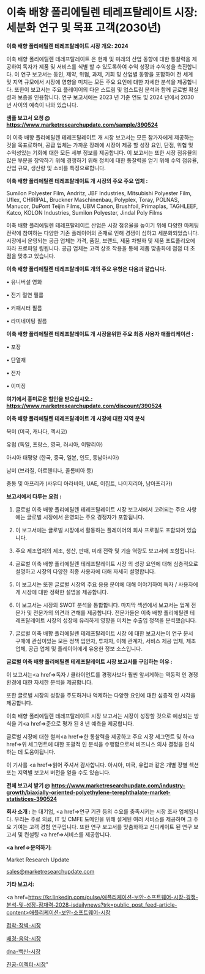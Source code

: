 # 이축 배향 폴리에틸렌 테레프탈레이트 시장: 세분화 연구 및 목표 고객(2030년)

<strong>이축 배향 폴리에틸렌 테레프탈레이트 시장 개요: 2024</strong>

이축 배향 폴리에틸렌 테레프탈레이트 은 현재 및 미래의 산업 동향에 대한 통찰력을 제공하여 독자가 제품 및 서비스를 식별 할 수 있도록하여 수익 성장과 수익성을 촉진합니다. 이 연구 보고서는 동인, 제약, 위협, 과제, 기회 및 산업별 동향을 포함하여 전 세계 및 지역 규모에서 시장에 영향을 미치는 모든 주요 요인에 대한 자세한 분석을 제공합니다. 또한이 보고서는 주요 플레이어의 다운 스트림 및 업스트림 분석과 함께 글로벌 확실성과 보증을 인용합니다. 연구 보고서에는 2023 년 기준 연도 및 2024 년에서 2030 년 사이의 예측이 나와 있습니다.



<strong>샘플 보고서 요청 @ <a href=https://www.marketresearchupdate.com/sample/390524>https://www.marketresearchupdate.com/sample/390524</a></strong>

이 이축 배향 폴리에틸렌 테레프탈레이트 개 시장 보고서는 모든 참가자에게 제공하는 것을 목표로하며, 공급 업체는 가까운 장래에 시장이 제공 할 성장 요인, 단점, 위협 및 수익성있는 기회에 대한 모든 세부 정보를 제공합니다. 이 보고서는 또한 시장 점유율의 많은 부분을 장악하기 위해 경쟁하기 위해 정치에 대한 통찰력을 얻기 위해 수익 점유율, 산업 규모, 생산량 및 소비를 특징으로합니다.



<strong>이축 배향 폴리에틸렌 테레프탈레이트 개 시장의 주요 주요 업체 :</strong>

Sumilon Polyester Film, Andritz, JBF Industries, Mitsubishi Polyester Film, Uflex, CHIRIPAL, Bruckner Maschinenbau, Polyplex, Toray, POLNAS, Manucor, DuPont Teijin Films, UBM Canon, Brushfoil, Primaplas, TAGHLEEF, Katco, KOLON Industries, Sumilon Polyester, Jindal Poly Films

이축 배향 폴리에틸렌 테레프탈레이트 산업은 시장 점유율을 높이기 위해 다양한 마케팅 전략에 참여하는 다양한 기존 플레이어의 존재로 인해 경쟁이 심하고 세분화되었습니다. 시장에서 운영되는 공급 업체는 가격, 품질, 브랜드, 제품 차별화 및 제품 포트폴리오에 따라 프로파일 링됩니다. 공급 업체는 고객 상호 작용을 통해 제품 맞춤화에 점점 더 초점을 맞추고 있습니다.



<strong>이축 배향 폴리에틸렌 테레프탈레이트 개의 주요 유형은 다음과 같습니다.</strong>

• 유니버설 영화

• 전기 절연 필름

• 커패시터 필름

• 라미네이팅 필름



<strong>이축 배향 폴리에틸렌 테레프탈레이트 개 시장을위한 주요 최종 사용자 애플리케이션 :</strong>

• 포장

• 단열재

• 전자

• 이미징



<strong>여기에서 흥미로운 할인을 받으십시오.: <a href=https://www.marketresearchupdate.com/discount/390524>https://www.marketresearchupdate.com/discount/390524</a></strong>



<strong>이축 배향 폴리에틸렌 테레프탈레이트 개 시장에 대한 지역 분석</strong>

북미 (미국, 캐나다, 멕시코)

유럽 (독일, 프랑스, 영국, 러시아, 이탈리아)

아시아 태평양 (한국, 중국, 일본, 인도, 동남아시아)

남미 (브라질, 아르헨티나, 콜롬비아 등)

중동 및 아프리카 (사우디 아라비아, UAE, 이집트, 나이지리아, 남아프리카)



<strong>보고서에서 다루는 요점 :</strong>

1. 글로벌 이축 배향 폴리에틸렌 테레프탈레이트 시장 보고서에서 고려되는 주요 사항에는 글로벌 시장에서 운영되는 주요 경쟁자가 포함됩니다.

2. 이 보고서에는 글로벌 시장에서 활동하는 플레이어의 회사 프로필도 포함되어 있습니다.

3. 주요 제조업체의 제조, 생산, 판매, 미래 전략 및 기술 역량도 보고서에 포함됩니다.

4. 글로벌 이축 배향 폴리에틸렌 테레프탈레이트 시장 의 성장 요인에 대해 심층적으로 설명하고 시장의 다양한 최종 사용자에 대해 자세히 설명합니다.

5. 이 보고서는 또한 글로벌 시장의 주요 응용 분야에 대해 이야기하여 독자 / 사용자에게 시장에 대한 정확한 설명을 제공합니다.

6. 이 보고서는 시장의 SWOT 분석을 통합합니다. 마지막 섹션에서 보고서는 업계 전문가 및 전문가의 의견과 견해를 제공합니다. 전문가들은 이축 배향 폴리에틸렌 테레프탈레이트 시장의 성장에 유리하게 영향을 미치는 수출입 정책을 분석했습니다.

7. 글로벌 이축 배향 폴리에틸렌 테레프탈레이트 시장 에 대한 보고서는이 연구 문서 구매에 관심이있는 모든 정책 입안자, 투자자, 이해 관계자, 서비스 제공 업체, 제조업체, 공급 업체 및 플레이어에게 유용한 정보 소스입니다.



<strong>글로벌 이축 배향 폴리에틸렌 테레프탈레이트 시장 보고서를 구입하는 이유 :</strong>

이 보고서는<a href=>독자 / 클</a>라이언트를 경쟁사보다 훨씬 앞서게하는 역동적 인 경쟁 환경에 대한 자세한 분석을 제공합니다.

또한 글로벌 시장의 성장을 주도하거나 억제하는 다양한 요인에 대한 심층적 인 시각을 제공합니다.

이축 배향 폴리에틸렌 테레프탈레이트 시장 보고서는 시장이 성장할 것으로 예상되는 방식을 기<a href=>준으로</a> 평가 된 8 년 예측을 제공합니다.

글로벌 시장에 대한 철저<a href=>한 통찰력</a>을 제공하고 주요 시장 세그먼트 및 하<a href=>위 세그</a>먼트에 대한 포괄적 인 분석을 수행함으로써 비즈니스 의사 결정을 인식하는 데 도움이됩니다.

이 기사를 <a href=>읽어 주</a>셔서 감사합니다. 아시아, 미국, 유럽과 같은 개별 장별 섹션 또는 지역별 보고서 버전을 얻을 수도 있습니다.



<strong>전체 보고서 받기 @ <a href=https://www.marketresearchupdate.com/industry-growth/biaxially-oriented-polyethylene-terephthalate-market-statistices-390524>https://www.marketresearchupdate.com/industry-growth/biaxially-oriented-polyethylene-terephthalate-market-statistices-390524</a></strong>



<strong>회사 소개 :</strong>
는 대기업, <a href=>연구 기</a>관 등의 수요를 충족시키는 시장 조사 업체입니다. 우리는 주로 의료, IT 및 CMFE 도메인을 위해 설계된 여러 서비스를 제공하며 그 주요 기여는 고객 경험 연구입니다. 또한 연구 보고서를 맞춤화하고 신디케이트 된 연구 보고서 및 컨설팅 <a href=>서비</a>스를 제공합니다.



<strong><a href=>문의하기:</a></strong>

Market Research Update

sales@marketresearchupdate.com



<strong>기타 보고서:</strong>

<a href=https://kr.linkedin.com/pulse/애플리케이션-보안-소프트웨어-시장-경쟁-분석-및-성장-잠재력-2028-isdailynews?trk=public_post_feed-article-content>애플리케이션-보안-소프트웨어-시장</a>

<a href=https://www.linkedin.com/pulse/접착-장벽-시장-현재-및-미래-성장-2029-consumer-connection-chronicles-24-/>접착-장벽-시장</a>

<a href=https://www.linkedin.com/pulse/배경-음악-시장-동향-및-성장-전망-consumer-connection-compendium-ana-pufuf/>배경-음악-시장</a>

<a href=https://www.linkedin.com/pulse/dna-백신-시장-진입-전략-및-위험-평가2029년-consumer-connection-chronicles-24--kdhhf/>dna-백신-시장</a>

<a href=https://www.linkedin.com/pulse/진공-이젝터-시장-동향-및-성장-전망-survey-savvy-insights-360-analysis-k0rsf/>진공-이젝터-시장</a>"
